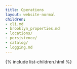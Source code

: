 ```yaml
---
title: Operations
layout: website-normal
children:
- cli.md
- brooklyn_properties.md
- locations/
- persistence/
- catalog/
- logging.md
---
```


{% include list-children.html %}
